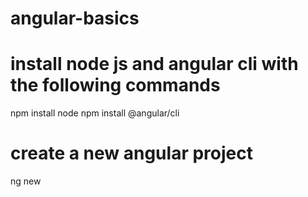 # angular-basics

# install node js and angular cli with the following commands
  npm install node
  npm install @angular/cli

# create a new angular project
  ng new <project-name>

